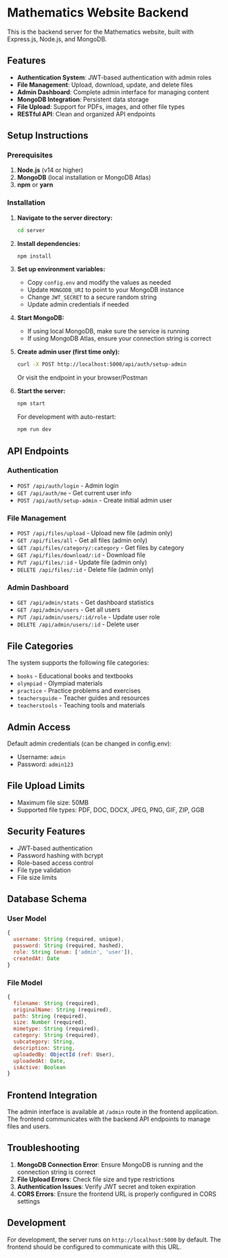 # Mathematics Website Backend

This is the backend server for the Mathematics website, built with Express.js, Node.js, and MongoDB.

## Features

- **Authentication System**: JWT-based authentication with admin roles
- **File Management**: Upload, download, update, and delete files
- **Admin Dashboard**: Complete admin interface for managing content
- **MongoDB Integration**: Persistent data storage
- **File Upload**: Support for PDFs, images, and other file types
- **RESTful API**: Clean and organized API endpoints

## Setup Instructions

### Prerequisites

1. **Node.js** (v14 or higher)
2. **MongoDB** (local installation or MongoDB Atlas)
3. **npm** or **yarn**

### Installation

1. **Navigate to the server directory:**
   ```bash
   cd server
   ```

2. **Install dependencies:**
   ```bash
   npm install
   ```

3. **Set up environment variables:**
   - Copy `config.env` and modify the values as needed
   - Update `MONGODB_URI` to point to your MongoDB instance
   - Change `JWT_SECRET` to a secure random string
   - Update admin credentials if needed

4. **Start MongoDB:**
   - If using local MongoDB, make sure the service is running
   - If using MongoDB Atlas, ensure your connection string is correct

5. **Create admin user (first time only):**
   ```bash
   curl -X POST http://localhost:5000/api/auth/setup-admin
   ```
   Or visit the endpoint in your browser/Postman

6. **Start the server:**
   ```bash
   npm start
   ```
   For development with auto-restart:
   ```bash
   npm run dev
   ```

## API Endpoints

### Authentication
- `POST /api/auth/login` - Admin login
- `GET /api/auth/me` - Get current user info
- `POST /api/auth/setup-admin` - Create initial admin user

### File Management
- `POST /api/files/upload` - Upload new file (admin only)
- `GET /api/files/all` - Get all files (admin only)
- `GET /api/files/category/:category` - Get files by category
- `GET /api/files/download/:id` - Download file
- `PUT /api/files/:id` - Update file (admin only)
- `DELETE /api/files/:id` - Delete file (admin only)

### Admin Dashboard
- `GET /api/admin/stats` - Get dashboard statistics
- `GET /api/admin/users` - Get all users
- `PUT /api/admin/users/:id/role` - Update user role
- `DELETE /api/admin/users/:id` - Delete user

## File Categories

The system supports the following file categories:
- `books` - Educational books and textbooks
- `olympiad` - Olympiad materials
- `practice` - Practice problems and exercises
- `teachersguide` - Teacher guides and resources
- `teacherstools` - Teaching tools and materials

## Admin Access

Default admin credentials (can be changed in config.env):
- Username: `admin`
- Password: `admin123`

## File Upload Limits

- Maximum file size: 50MB
- Supported file types: PDF, DOC, DOCX, JPEG, PNG, GIF, ZIP, GGB

## Security Features

- JWT-based authentication
- Password hashing with bcrypt
- Role-based access control
- File type validation
- File size limits

## Database Schema

### User Model
```javascript
{
  username: String (required, unique),
  password: String (required, hashed),
  role: String (enum: ['admin', 'user']),
  createdAt: Date
}
```

### File Model
```javascript
{
  filename: String (required),
  originalName: String (required),
  path: String (required),
  size: Number (required),
  mimetype: String (required),
  category: String (required),
  subcategory: String,
  description: String,
  uploadedBy: ObjectId (ref: User),
  uploadedAt: Date,
  isActive: Boolean
}
```

## Frontend Integration

The admin interface is available at `/admin` route in the frontend application. The frontend communicates with the backend API endpoints to manage files and users.

## Troubleshooting

1. **MongoDB Connection Error**: Ensure MongoDB is running and the connection string is correct
2. **File Upload Errors**: Check file size and type restrictions
3. **Authentication Issues**: Verify JWT secret and token expiration
4. **CORS Errors**: Ensure the frontend URL is properly configured in CORS settings

## Development

For development, the server runs on `http://localhost:5000` by default. The frontend should be configured to communicate with this URL. 